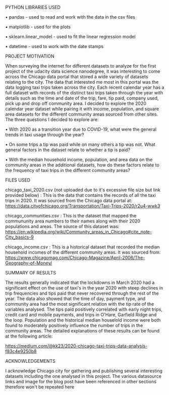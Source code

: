 PYTHON LIBRARIES USED

•	pandas - used to read and work with the data in the csv files 

•	matplotlib - used for the plots

•	sklearn.linear_model - used to fit the linear regression model

•	datetime - used to work with the date stamps

PROJECT MOTIVATION

When surveying the internet for different datasets to analyze for the first project of the udacity data science nanodegree, it was interesting to come across the Chicago data portal that stored a wide variety of datasets relating to the city. The data that interested me most in this portal was the data logging taxi trips taken across the city. Each recent calendar year has a full dataset with records of the distinct taxi trips taken through the year with details such as the time and date of the trip, fare, tip paid, company used, pick up and drop off community area. I decided to explore the 2020 calendar year dataset while pairing it with income, population, and square area datasets for the different community areas sourced from other sites. The three questions I decided to explore are:

•	With 2020 as a transition year due to COVID-19, what were the general trends in taxi usage through the year?

•	On some trips a tip was paid while on many others a tip was not. What general factors in the dataset relate to whether a tip is paid?

•	With the median household income, population, and area data on the community areas in the additional datasets, how do these factors relate to the frequency of taxi trips in the different community areas?

FILES USED

chicago_taxi_2020.csv (not uploaded due to it's excessive file size but link provided below) : This is the data that contains the records of all the taxi trips in 2020. It was sourced from the Chicago data portal at:
https://data.cityofchicago.org/Transportation/Taxi-Trips-2020/r2u4-wwk3

chicago_communities.csv : This is the dataset that mapped the commununity area numbers to their names along with their 2020 populations and areas.
The source of this dataset was: https://en.wikipedia.org/wiki/Community_areas_in_Chicago#cite_note-City_basics-9

chicago_income.csv : This is a historical dataset that recorded the median household incomes of the different community areas. It was sourced from:
https://www.chicagomag.com/Chicago-Magazine/April-2006/The-Geography-of-Money/

SUMMARY OF RESULTS

The results generally indicated that the lockdowns in March 2020 had a significant effect on the use of taxi's in the year 2020 with steep declines in trip frequencies and tips paid that never recovered through the rest of the year. The data also showed that the time of day, payment type, and community area had the most significant relation with the tip rate of the variables analysed. The tips paid positively correlated with early night trips, credit card and mobile payments, and trips in O'Hare, Garfield Ridge and the loop. Population and the historical median houselold income were both found to moderately positively influence the number of trips in the community areas. The detailed explanations of these results can be found at the following article:

https://medium.com/@kk23/2020-chicago-taxi-trips-data-analysis-f83c4e9250b8

ACKNOWLEDGEMENTS

I acknowledge Chicago city for gathering and publishing several interesting datasets including the one analysed in this project. The various datasource links and image for the blog post have been referenced in other sections therefore won't be repeated here
